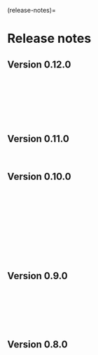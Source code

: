 (release-notes)=

# Release notes

## Version 0.12.0
```{include} /release-notes/0.12.7.md
```
```{include} /release-notes/0.12.6.md
```
```{include} /release-notes/0.12.5.md
```
```{include} /release-notes/0.12.4.md
```
```{include} /release-notes/0.12.3.md
```
```{include} /release-notes/0.12.2.md
```
```{include} /release-notes/0.12.1.md
```
```{include} /release-notes/0.12.0.md
```

## Version 0.11.0
```{include} /release-notes/0.11.1.md
```
```{include} /release-notes/0.11.0.md
```

## Version 0.10.0
```{include} /release-notes/0.10.11.md
```
```{include} /release-notes/0.10.10.md
```
```{include} /release-notes/0.10.9.md
```
```{include} /release-notes/0.10.8.md
```
```{include} /release-notes/0.10.7.md
```
```{include} /release-notes/0.10.6.md
```
```{include} /release-notes/0.10.5.md
```
```{include} /release-notes/0.10.4.md
```
```{include} /release-notes/0.10.3.md
```
```{include} /release-notes/0.10.2.md
```
```{include} /release-notes/0.10.1.md
```
```{include} /release-notes/0.10.0.md
```

## Version 0.9.0
```{include} /release-notes/0.9.6.md
```
```{include} /release-notes/0.9.5.md
```
```{include} /release-notes/0.9.4.md
```
```{include} /release-notes/0.9.3.md
```
```{include} /release-notes/0.9.2.md
```
```{include} /release-notes/0.9.1.md
```
```{include} /release-notes/0.9.0.md
```

## Version 0.8.0
```{include} /release-notes/0.8.1.md
```
```{include} /release-notes/0.8.0.md
```
